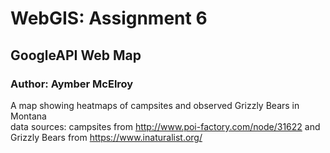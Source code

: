 # WebGIS: Assignment 6
## GoogleAPI Web Map
### Author: Aymber McElroy

A map showing heatmaps of campsites and observed Grizzly Bears in Montana
<br>data sources: campsites from <http://www.poi-factory.com/node/31622> and Grizzly Bears from <https://www.inaturalist.org/>

